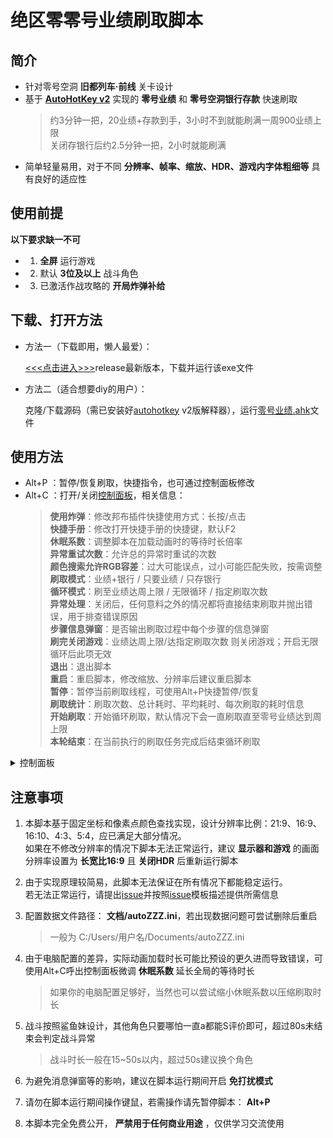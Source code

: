 # 绝区零零号业绩刷取脚本

## 简介

- 针对零号空洞 **旧都列车·前线** 关卡设计
- 基于 [**AutoHotKey v2**](https://www.autohotkey.com) 实现的 **零号业绩** 和 **零号空洞银行存款** 快速刷取
    > 约3分钟一把，20业绩+存款到手，3小时不到就能刷满一周900业绩上限
    > <br>关闭存银行后约2.5分钟一把，2小时就能刷满
- 简单轻量易用，对于不同 **分辨率、帧率、缩放、HDR、游戏内字体粗细等** 具有良好的适应性

## 使用前提

**以下要求缺一不可**

- 1. **全屏** 运行游戏
- 2. 默认 **3位及以上** 战斗角色
- 3. 已激活作战攻略的 **开局炸弹补给**

## 下载、打开方法

- 方法一（下载即用，懒人最爱）：

    [<<<点击进入>>>](https://gitee.com/UCPr251/zzzAuto/releases/latest)release最新版本，下载并运行该exe文件

- 方法二（适合想要diy的用户）：

    克隆/下载源码（需已安装好[autohotkey](https://www.autohotkey.com) v2版解释器），运行[零号业绩.ahk](./零号业绩.ahk)文件

## 使用方法

- Alt+P ：暂停/恢复刷取，快捷指令，也可通过控制面板修改
- Alt+C ：打开/关闭[控制面板](./控制面板.jpg)，相关信息：
    > **使用炸弹**：修改邦布插件快捷使用方式：长按/点击
    > <br>**快捷手册**：修改打开快捷手册的快捷键，默认F2
    > <br>**休眠系数**：调整脚本在加载动画时的等待时长倍率
    > <br>**异常重试次数**：允许总的异常时重试的次数
    > <br>**颜色搜索允许RGB容差**：过大可能误点，过小可能匹配失败，按需调整
    > <br>**刷取模式**：业绩+银行 / 只要业绩 / 只存银行
    > <br>**循环模式**：刷至业绩达周上限 / 无限循环 / 指定刷取次数
    > <br>**异常处理**：关闭后，任何意料之外的情况都将直接结束刷取并抛出错误，用于排查错误原因
    > <br>**步骤信息弹窗**：是否输出刷取过程中每个步骤的信息弹窗
    > <br>**刷完关闭游戏**：业绩达周上限/达指定刷取次数 则关闭游戏；开启无限循环后此项无效
    > <br>**退出**：退出脚本
    > <br>**重启**：重启脚本，修改缩放、分辨率后建议重启脚本
    > <br>**暂停**：暂停当前刷取线程，可使用Alt+P快捷暂停/恢复
    > <br>**刷取统计**：刷取次数、总计耗时、平均耗时、每次刷取的耗时信息
    > <br>**开始刷取**：开始循环刷取，默认情况下会一直刷取直至零号业绩达到周上限
    > <br>**本轮结束**：在当前执行的刷取任务完成后结束循环刷取

<details>
<summary>控制面板</summary>

<p align="center">
    <img width="400" src="控制面板.jpg" title="控制面板">
</p>

</details>

## 注意事项

1. 本脚本基于固定坐标和像素点颜色查找实现，设计分辨率比例：21:9、16:9、16:10、4:3、5:4，应已满足大部分情况。
<br>如果在不修改分辨率的情况下脚本无法正常运行，建议 **显示器和游戏** 的画面分辨率设置为 **长宽比16:9** 且 **关闭HDR** 后重新运行脚本

2. 由于实现原理较简易，此脚本无法保证在所有情况下都能稳定运行。
<br>若无法正常运行，请提出[issue](https://gitee.com/UCPr251/zzzAuto/issues/new?template=bug.yml)并按照[issue](https://gitee.com/UCPr251/zzzAuto/issues/new?template=bug.yml)模板描述提供所需信息

3. 配置数据文件路径： **文档/autoZZZ.ini**，若出现数据问题可尝试删除后重启
    > 一般为 C:/Users/用户名/Documents/autoZZZ.ini

4. 由于电脑配置的差异，实际动画加载时长可能比预设的更久进而导致错误，可使用Alt+C呼出控制面板微调 **休眠系数** 延长全局的等待时长
    > 如果你的电脑配置足够好，当然也可以尝试缩小休眠系数以压缩刷取时长

5. 战斗按照鲨鱼妹设计，其他角色只要哪怕一直a都能S评价即可，超过80s未结束会判定战斗异常
    > 战斗时长一般在15~50s以内，超过50s建议换个角色

6. 为避免消息弹窗等的影响，建议在脚本运行期间开启 **免打扰模式**

7. 请勿在脚本运行期间操作键鼠，若需操作请先暂停脚本： **Alt+P**

8. 本脚本完全免费公开， **严禁用于任何商业用途** ，仅供学习交流使用
